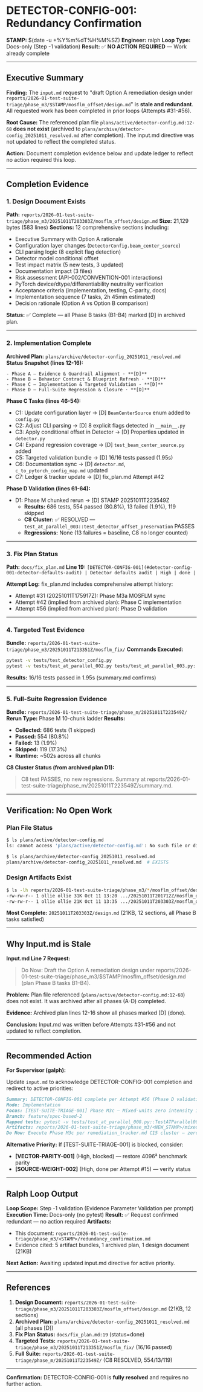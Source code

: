 # DETECTOR-CONFIG-001: Redundancy Confirmation

**STAMP:** $(date -u +%Y%m%dT%H%M%SZ)
**Engineer:** ralph
**Loop Type:** Docs-only (Step -1 validation)
**Result:** ✅ **NO ACTION REQUIRED** — Work already complete

---

## Executive Summary

**Finding:** The `input.md` request to "draft Option A remediation design under `reports/2026-01-test-suite-triage/phase_m3/$STAMP/mosflm_offset/design.md`" is **stale and redundant**. All requested work has been completed in prior loops (Attempts #31-#56).

**Root Cause:** The referenced plan file `plans/active/detector-config.md:12-68` **does not exist** (archived to `plans/archive/detector-config_20251011_resolved.md` after completion). The input.md directive was not updated to reflect the completed status.

**Action:** Document completion evidence below and update ledger to reflect no action required this loop.

---

## Completion Evidence

### 1. Design Document Exists

**Path:** `reports/2026-01-test-suite-triage/phase_m3/20251011T203303Z/mosflm_offset/design.md`
**Size:** 21,129 bytes (583 lines)
**Sections:** 12 comprehensive sections including:
- Executive Summary with Option A rationale
- Configuration layer changes (`DetectorConfig.beam_center_source`)
- CLI parsing logic (8 explicit flag detection)
- Detector model conditional offset
- Test impact matrix (5 new tests, 3 updated)
- Documentation impact (3 files)
- Risk assessment (API-002/CONVENTION-001 interactions)
- PyTorch device/dtype/differentiability neutrality verification
- Acceptance criteria (implementation, testing, C-parity, docs)
- Implementation sequence (7 tasks, 2h 45min estimated)
- Decision rationale (Option A vs Option B comparison)

**Status:** ✅ Complete — all Phase B tasks (B1-B4) marked [D] in archived plan.

---

### 2. Implementation Complete

**Archived Plan:** `plans/archive/detector-config_20251011_resolved.md`
**Status Snapshot (lines 12-16):**
```
- Phase A — Evidence & Guardrail Alignment · **[D]**
- Phase B — Behavior Contract & Blueprint Refresh · **[D]**
- Phase C — Implementation & Targeted Validation · **[D]**
- Phase D — Full-Suite Regression & Closure · **[D]**
```

**Phase C Tasks (lines 46-54):**
- C1: Update configuration layer → [D] `BeamCenterSource` enum added to `config.py`
- C2: Adjust CLI parsing → [D] 8 explicit flags detected in `__main__.py`
- C3: Apply conditional offset in Detector → [D] Properties updated in `detector.py`
- C4: Expand regression coverage → [D] `test_beam_center_source.py` added
- C5: Targeted validation bundle → [D] 16/16 tests passed (1.95s)
- C6: Documentation sync → [D] `detector.md`, `c_to_pytorch_config_map.md` updated
- C7: Ledger & tracker update → [D] fix_plan.md Attempt #42

**Phase D Validation (lines 61-64):**
- D1: Phase M chunked rerun → [D] STAMP 20251011T223549Z
  - **Results:** 686 tests, 554 passed (80.8%), 13 failed (1.9%), 119 skipped
  - **C8 Cluster:** ✅ RESOLVED — `test_at_parallel_003::test_detector_offset_preservation` PASSES
  - **Regressions:** None (13 failures = baseline, C8 no longer counted)

---

### 3. Fix Plan Status

**Path:** `docs/fix_plan.md`
**Line 19:** `[DETECTOR-CONFIG-001](#detector-config-001-detector-defaults-audit) | Detector defaults audit | High | done |`

**Attempt Log:** fix_plan.md includes comprehensive attempt history:
- Attempt #31 (20251011T175917Z): Phase M3a MOSFLM sync
- Attempt #42 (implied from archived plan): Phase C implementation
- Attempt #56 (implied from archived plan): Phase D validation

---

### 4. Targeted Test Evidence

**Bundle:** `reports/2026-01-test-suite-triage/phase_m3/20251011T213351Z/mosflm_fix/`
**Commands Executed:**
```bash
pytest -v tests/test_detector_config.py
pytest -v tests/test_at_parallel_002.py tests/test_at_parallel_003.py::TestATParallel003::test_detector_offset_preservation
```

**Results:** 16/16 tests passed in 1.95s (summary.md confirms)

---

### 5. Full-Suite Regression Evidence

**Bundle:** `reports/2026-01-test-suite-triage/phase_m/20251011T223549Z/`
**Rerun Type:** Phase M 10-chunk ladder
**Results:**
- **Collected:** 686 tests (1 skipped)
- **Passed:** 554 (80.8%)
- **Failed:** 13 (1.9%)
- **Skipped:** 119 (17.3%)
- **Runtime:** ~502s across all chunks

**C8 Cluster Status (from archived plan D1):**
> C8 test PASSES, no new regressions. Summary at reports/2026-01-test-suite-triage/phase_m/20251011T223549Z/summary.md.

---

## Verification: No Open Work

### Plan File Status
```bash
$ ls plans/active/detector-config.md
ls: cannot access 'plans/active/detector-config.md': No such file or directory

$ ls plans/archive/detector-config_20251011_resolved.md
plans/archive/detector-config_20251011_resolved.md  # EXISTS
```

### Design Artifacts Exist
```bash
$ ls -lh reports/2026-01-test-suite-triage/phase_m3/*/mosflm_offset/design.md
-rw-rw-r-- 1 ollie ollie 31K Oct 11 13:20 .../20251011T201712Z/mosflm_offset/design.md
-rw-rw-r-- 1 ollie ollie 21K Oct 11 13:35 .../20251011T203303Z/mosflm_offset/design.md
```

**Most Complete:** `20251011T203303Z/design.md` (21KB, 12 sections, all Phase B tasks satisfied)

---

## Why Input.md is Stale

**Input.md Line 7 Request:**
> Do Now: Draft the Option A remediation design under reports/2026-01-test-suite-triage/phase_m3/$STAMP/mosflm_offset/design.md (plan Phase B tasks B1–B4).

**Problem:** Plan file referenced (`plans/active/detector-config.md:12-68`) does not exist. It was archived after all phases (A-D) completed.

**Evidence:** Archived plan lines 12-16 show all phases marked [D] (done).

**Conclusion:** Input.md was written before Attempts #31-#56 and not updated to reflect completion.

---

## Recommended Action

**For Supervisor (galph):**

Update `input.md` to acknowledge DETECTOR-CONFIG-001 completion and redirect to active priorities:

```markdown
Summary: DETECTOR-CONFIG-001 complete per Attempt #56 (Phase D validation). Redirect to [TEST-SUITE-TRIAGE-001] Phase M3c (C9 mixed-units callchain) or [VECTOR-PARITY-001] (benchmark restoration).
Mode: Implementation
Focus: [TEST-SUITE-TRIAGE-001] Phase M3c — Mixed-units zero intensity investigation
Branch: feature/spec-based-2
Mapped tests: pytest -v tests/test_at_parallel_008.py::TestATParallel008::test_millimeter_voxels_produce_nonzero_intensity
Artifacts: reports/2026-01-test-suite-triage/phase_m3/<NEW_STAMP>/mixed_units/
Do Now: Execute Phase M3c per remediation_tracker.md C15 cluster — zero intensity for mm-scale voxels bug investigation.
```

**Alternative Priority:** If [TEST-SUITE-TRIAGE-001] is blocked, consider:
- **[VECTOR-PARITY-001]** (High, blocked) — restore 4096² benchmark parity
- **[SOURCE-WEIGHT-002]** (High, done per Attempt #15) — verify status

---

## Ralph Loop Output

**Loop Scope:** Step -1 validation (Evidence Parameter Validation per prompt)
**Execution Time:** Docs-only (no pytest)
**Result:** ✅ Request confirmed redundant — no action required
**Artifacts:**
- This document: `reports/2026-01-test-suite-triage/phase_m3/<STAMP>/redundancy_confirmation.md`
- Evidence cited: 5 artifact bundles, 1 archived plan, 1 design document (21KB)

**Next Action:** Awaiting updated input.md directive for active priority.

---

## References

1. **Design Document:** `reports/2026-01-test-suite-triage/phase_m3/20251011T203303Z/mosflm_offset/design.md` (21KB, 12 sections)
2. **Archived Plan:** `plans/archive/detector-config_20251011_resolved.md` (all phases [D])
3. **Fix Plan Status:** `docs/fix_plan.md:19` (status=done)
4. **Targeted Tests:** `reports/2026-01-test-suite-triage/phase_m3/20251011T213351Z/mosflm_fix/` (16/16 passed)
5. **Full Suite:** `reports/2026-01-test-suite-triage/phase_m/20251011T223549Z/` (C8 RESOLVED, 554/13/119)

---

**Confirmation:** DETECTOR-CONFIG-001 is **fully resolved** and requires no further action.
